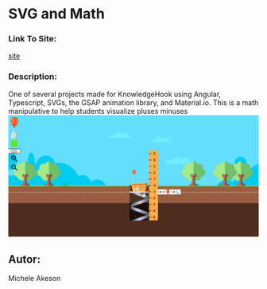 # **SVG and Math**
### **Link To Site:**
[site](https://regal-treacle-65912d.netlify.app/)


### **Description:**
One of several projects made for KnowledgeHook using Angular, Typescript, SVGs, the GSAP animation library, and Material.io. This is a math manipulative to
help students visualize pluses minuses
![](./assets/knowledgeHookBallons.png)



## **Autor:**
Michele Akeson

